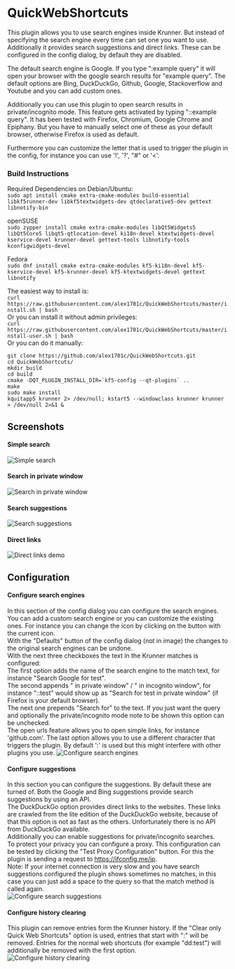 # QuickWebShortcuts

This plugin allows you to use search engines inside Krunner. But instead of specifying the search
engine every time can set one you want to use. Additionally it provides search suggestions and direct 
links. These can be configured in the config dialog, by default they are disabled.

The default search engine is Google. If you type ":example query" it will open your 
browser with the google search results for "example query". The default options are Bing, DuckDuckGo,
Github, Google, Stackoverflow and Youtube and you can add custom ones.

Additionally you can use this plugin to open search results in private/incognito mode. 
This feature gets activated by typing "::example query".
It has been tested with Firefox, Chromium, Google Chrome and Epiphany.
But you have to manually select one of these as your default browser, otherwise Firefox is used as default.

Furthermore you can customize the letter that is used to trigger the plugin in the config,
for instance you can use '!', '?', "#" or '<'.

### Build Instructions

Required Dependencies on Debian/Ubuntu:  
`sudo apt install cmake extra-cmake-modules build-essential libkf5runner-dev libkf5textwidgets-dev qtdeclarative5-dev gettext libnotify-bin`

openSUSE  
`sudo zypper install cmake extra-cmake-modules libQt5Widgets5 libQt5Core5 libqt5-qtlocation-devel ki18n-devel ktextwidgets-devel
 kservice-devel krunner-devel gettext-tools libnotify-tools kconfigwidgets-devel`  

Fedora  
`sudo dnf install cmake extra-cmake-modules kf5-ki18n-devel kf5-kservice-devel kf5-krunner-devel kf5-ktextwidgets-devel gettext libnotify`  


The easiest way to install is:  
`curl https://raw.githubusercontent.com/alex1701c/QuickWebShortcuts/master/install.sh | bash`  
Or you can install it without admin privileges:  
`curl https://raw.githubusercontent.com/alex1701c/QuickWebShortcuts/master/install-user.sh | bash`  
Or you can do it manually:

```
git clone https://github.com/alex1701c/QuickWebShortcuts.git  
cd QuickWebShortcuts/
mkdir build
cd build
cmake -DQT_PLUGIN_INSTALL_DIR=`kf5-config --qt-plugins` ..
make
sudo make install
kquitapp5 krunner 2> /dev/null; kstart5 --windowclass krunner krunner > /dev/null 2>&1 &
```

## Screenshots

#### Simple search  
![Simple search](https://raw.githubusercontent.com/alex1701c/Screenshots/master/QuickWebShortcuts/simple_search.png)

#### Search in private window  
![Search in private window](https://raw.githubusercontent.com/alex1701c/Screenshots/master/QuickWebShortcuts/private_window_search.png)

#### Search suggestions  
![Search suggestions](https://raw.githubusercontent.com/alex1701c/Screenshots/master/QuickWebShortcuts/search_suggestions_demo.png)

#### Direct links
![Direct links demo](https://raw.githubusercontent.com/alex1701c/Screenshots/master/QuickWebShortcuts/direct_links_demo.png)

## Configuration

#### Configure search engines
In this section of the config dialog you can configure the search engines.  
You can add a custom search engine or you can customize the existing ones. For instance you can change the
icon by clicking on the button with the current icon.  
With the "Defaults" button of the config dialog (not in image) the changes to the original search engines can be undone.  
With the next three checkboxes the text in the Krunner matches is configured:  
The first option adds the name of the search engine to the match text, for instance "Search Google for test".  
The second appends " in private window" / " in incognito window", for instance "::test" would show up as "Search for test in private window"
(if Firefox is your default browser).  
The next one prepends "Search for" to the text. If you just want the query and optionally the private/incognito
mode note to be shown this option can be unchecked.  
The open urls feature allows you to open simple links, for instance 'github.com'.
The last option allows you to use a different character that triggers the plugin. By default ':' is used
but this might interfere with other plugins you use.
![Configure search engines](https://raw.githubusercontent.com/alex1701c/Screenshots/master/QuickWebShortcuts/config_dialog_search_engines_section.png)

#### Configure suggestions
In this section you can configure the suggestions. By default these are turned of.
Both the Google and Bing suggestions provide search suggestions by using an API.  
The DuckDuckGo option provides direct links to the websites. These links are crawled from the lite edition of the 
DuckDuckGo website, because of that this option is not as fast as the others. Unfortunately there is no API from DuckDuckGo available.  
Additionally you can enable suggestions for private/incognito searches.  
To protect your privacy you can configure a proxy. This configuration can be tested by clicking the "Test Proxy Configuration"
button. For this the plugin is sending a request to https://ifconfig.me/ip.  
Note: If your internet connection is very slow and you have search suggestions configured 
the plugin shows sometimes no matches, in this case you can just add
a space to the query so that the match method is called again.  
![Configure search suggestions](https://raw.githubusercontent.com/alex1701c/Screenshots/master/QuickWebShortcuts/config_dialog_search_suggestions_section.png)

#### Configure history clearing  
This plugin can remove entries form the Krunner history. If the "Clear only Quick Web Shortcuts" option is used, entries that
start with ":" will be removed. Entries for the normal web shortcuts (for example "dd:test") will additionally be removed with the first option.  
![Configure history clearing](https://raw.githubusercontent.com/alex1701c/Screenshots/master/QuickWebShortcuts/config_dialog_clear_history_section.png)
